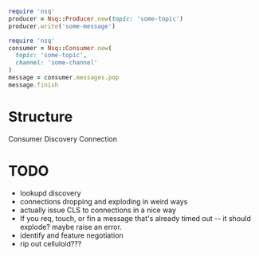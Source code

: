 ```Ruby
require 'nsq'
producer = Nsq::Producer.new(topic: 'some-topic')
producer.write('some-message')
```

```Ruby
require 'nsq'
consumer = Nsq::Consumer.new(
  topic: 'some-topic',
  channel: 'some-channel'
)
message = consumer.messages.pop
message.finish
```

# Structure

Consumer
Discovery
Connection



# TODO

- lookupd discovery
- connections dropping and exploding in weird ways
- actually issue CLS to connections in a nice way
- If you req, touch, or fin a message that's already timed out -- it should explode? maybe raise an error.
- identify and feature negotiation
- rip out celluloid???
